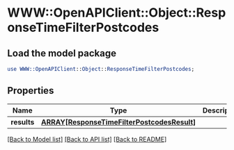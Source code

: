 # WWW::OpenAPIClient::Object::ResponseTimeFilterPostcodes

## Load the model package
```perl
use WWW::OpenAPIClient::Object::ResponseTimeFilterPostcodes;
```

## Properties
Name | Type | Description | Notes
------------ | ------------- | ------------- | -------------
**results** | [**ARRAY[ResponseTimeFilterPostcodesResult]**](ResponseTimeFilterPostcodesResult.md) |  | 

[[Back to Model list]](../README.md#documentation-for-models) [[Back to API list]](../README.md#documentation-for-api-endpoints) [[Back to README]](../README.md)


